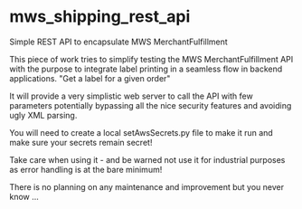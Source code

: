 # mws_shipping_rest_api
Simple REST API to encapsulate MWS MerchantFulfillment

This piece of work tries to simplify testing the MWS MerchantFulfillment API
with the purpose to integrate label printing in a seamless flow in backend
applications. "Get a label for a given order"

It will provide a very simplistic web server to call the API with few parameters
potentially bypassing all the nice security features and avoiding ugly XML parsing.

You will need to create a local setAwsSecrets.py file to make it run and make sure
your secrets remain secret!

Take care when using it - and be warned not use it for industrial purposes as
error handling is at the bare minimum!

There is no planning on any maintenance and improvement but you never know ...
